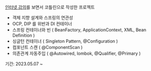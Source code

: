 [인터넷 강의]([https://www.youtube.com/watch?v=qyGjLVQ0Hog&list=PLumVmq_uRGHgBrimIp2-7MCnoPUskVMnd](https://www.inflearn.com/course/%EC%8A%A4%ED%94%84%EB%A7%81-%ED%95%B5%EC%8B%AC-%EC%9B%90%EB%A6%AC-%EA%B8%B0%EB%B3%B8%ED%8E%B8/dashboard))를 보면서 코틀린으로 작성한 프로젝트
- 객체 지향 설계와 스프링의 연관성
- OCP, DIP 를 위반과 DI 컨테이너
- 스프링 컨테이너와 빈 ( BeanFactory, ApplicationContext, XML, Bean Definition ) 
- 싱글턴 컨테이너 ( Singleton Pattern, @Configuration )
- 컴포넌트 스캔 ( @ComponentScan )
- 의존관계 자동주입 ( @Autowired, lombok, @Qualifier, @Primary )

기간: 2023.05.07 ~ 
